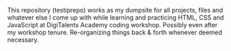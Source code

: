 This repository (testiprepo) works as my dumpsite for all projects, files and whatever else I come up with while learning and practicing HTML, CSS and JavaScript at DigiTalents Academy coding workshop. Possibly even after my workshop tenure.
Re-organizing things back & forth whenever deemed necessary.
